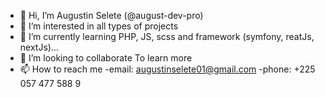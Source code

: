 - 👋 Hi, I’m Augustin Selete (@august-dev-pro)
- 👀 I’m interested in all types of projects
- 🌱 I’m currently learning PHP, JS, scss and framework (symfony, reatJs, nextJs)...
- 💞️ I’m looking to collaborate To learn more
- 📫 How to reach me  -email: augustinselete01@gmail.com  -phone: +225 057 477 588 9

<!---
august-dev-pro/august-dev-pro is a ✨ special ✨ repository because its `README.md` (this file) appears on your GitHub profile.
You can click the Preview link to take a look at your changes.
--->
